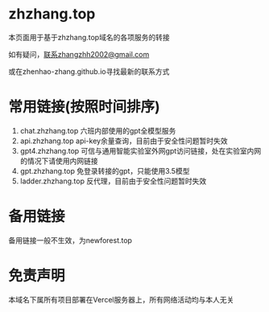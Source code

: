 # zhzhang.top
本页面用于基于zhzhang.top域名的各项服务的转接

如有疑问，联系zhangzhh2002@gmail.com

或在zhenhao-zhang.github.io寻找最新的联系方式
# 常用链接(按照时间排序)
1. chat.zhzhang.top 六班内部使用的gpt全模型服务
2. api.zhzhang.top api-key余量查询，目前由于安全性问题暂时失效
3. gpt4.zhzhang.top 可信与通用智能实验室外网gpt访问链接，处在实验室内网的情况下请使用内网链接
4. gpt.zhzhang.top 免登录转接的gpt，只能使用3.5模型
5. ladder.zhzhang.top 反代理，目前由于安全性问题暂时失效
# 备用链接
备用链接一般不生效，为newforest.top

# 免责声明
本域名下属所有项目部署在Vercel服务器上，所有网络活动均与本人无关
